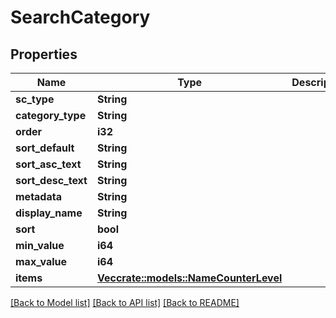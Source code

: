 # SearchCategory

## Properties

Name | Type | Description | Notes
------------ | ------------- | ------------- | -------------
**sc_type** | **String** |  | 
**category_type** | **String** |  | 
**order** | **i32** |  | 
**sort_default** | **String** |  | 
**sort_asc_text** | **String** |  | 
**sort_desc_text** | **String** |  | 
**metadata** | **String** |  | 
**display_name** | **String** |  | 
**sort** | **bool** |  | 
**min_value** | **i64** |  | 
**max_value** | **i64** |  | 
**items** | [**Vec<crate::models::NameCounterLevel>**](NameCounterLevel.md) |  | 

[[Back to Model list]](../README.md#documentation-for-models) [[Back to API list]](../README.md#documentation-for-api-endpoints) [[Back to README]](../README.md)


